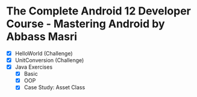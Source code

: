 # The Complete Android 12 Developer Course - Mastering Android by Abbass Masri

- [x] HelloWorld (Challenge)
- [x] UnitConversion (Challenge)
- [x] Java Exercises
  - [x] Basic
  - [x] OOP
  - [x] Case Study: Asset Class